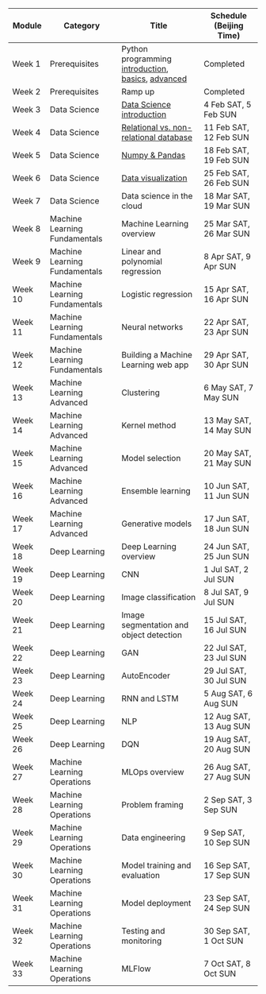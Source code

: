 | Module  | Category                      | Title                                                            | Schedule (Beijing Time) |
|---------|-------------------------------|------------------------------------------------------------------|-------------------------|
| Week 1  | Prerequisites                 | Python programming [introduction](https://mybinder.org/v2/gh/open-academy/machine-learning/main?urlpath=tree/open-machine-learning-jupyter-book/slides/python-programming/python-programming-introduction.ipynb), [basics](https://mybinder.org/v2/gh/open-academy/machine-learning/main?urlpath=tree/open-machine-learning-jupyter-book/slides/python-programming/python-programming-basics.ipynb), [advanced](https://mybinder.org/v2/gh/open-academy/machine-learning/main?urlpath=tree/open-machine-learning-jupyter-book/slides/python-programming/python-programming-advanced.ipynb) | Completed               |
| Week 2  | Prerequisites                 | Ramp up                                                          | Completed               |
| Week 3  | Data Science                  | [Data Science introduction](https://mybinder.org/v2/gh/open-academy/machine-learning/main?urlpath=tree/open-machine-learning-jupyter-book/slides/data-science/data-science-introduction.ipynb)                                        | 4 Feb SAT, 5 Feb SUN    |
| Week 4  | Data Science                  | [Relational vs. non-relational database](https://mybinder.org/v2/gh/open-academy/machine-learning/main?urlpath=tree/open-machine-learning-jupyter-book/slides/data-science/relational-vs-non-relational-database.ipynb)                           | 11 Feb SAT, 12 Feb SUN  |
| Week 5  | Data Science                  | [Numpy & Pandas](https://mybinder.org/v2/gh/open-academy/machine-learning/main?urlpath=tree/open-machine-learning-jupyter-book/slides/data-science/numpy-and-pandas.ipynb)                                               | 18 Feb SAT, 19 Feb SUN  |
| Week 6  | Data Science                  | [Data visualization](https://mybinder.org/v2/gh/open-academy/machine-learning/main?urlpath=tree/open-machine-learning-jupyter-book/slides/data-science/data-visualization.ipynb)                                               | 25 Feb SAT, 26 Feb SUN  |
| Week 7  | Data Science                  | Data science in the cloud                                        | 18 Mar SAT, 19 Mar SUN  |
| Week 8  | Machine Learning Fundamentals | Machine Learning overview                                        | 25 Mar SAT, 26 Mar SUN  |
| Week 9  | Machine Learning Fundamentals | Linear and polynomial regression                                 | 8 Apr SAT, 9 Apr SUN    |
| Week 10 | Machine Learning Fundamentals | Logistic regression                                              | 15 Apr SAT, 16 Apr SUN  |
| Week 11 | Machine Learning Fundamentals | Neural networks                                                  | 22 Apr SAT, 23 Apr SUN  |
| Week 12 | Machine Learning Fundamentals | Building a Machine Learning web app                              | 29 Apr SAT, 30 Apr SUN  |
| Week 13 | Machine Learning Advanced     | Clustering                                                       | 6 May SAT, 7 May SUN    |
| Week 14 | Machine Learning Advanced     | Kernel method                                                    | 13 May SAT, 14 May SUN  |
| Week 15 | Machine Learning Advanced     | Model selection                                                  | 20 May SAT, 21 May SUN  |
| Week 16 | Machine Learning Advanced     | Ensemble learning                                                | 10 Jun SAT, 11 Jun SUN  |
| Week 17 | Machine Learning Advanced     | Generative models                                                | 17 Jun SAT, 18 Jun SUN  |
| Week 18 | Deep Learning                 | Deep Learning overview                                           | 24 Jun SAT, 25 Jun SUN  |
| Week 19 | Deep Learning                 | CNN                                                              | 1 Jul SAT, 2 Jul SUN    |
| Week 20 | Deep Learning                 | Image classification                                             | 8 Jul SAT, 9 Jul SUN    |
| Week 21 | Deep Learning                 | Image segmentation and object detection                          | 15 Jul SAT, 16 Jul SUN  |
| Week 22 | Deep Learning                 | GAN                                                              | 22 Jul SAT, 23 Jul SUN  |
| Week 23 | Deep Learning                 | AutoEncoder                                                      | 29 Jul SAT, 30 Jul SUN  |
| Week 24 | Deep Learning                 | RNN and LSTM                                                     | 5 Aug SAT, 6 Aug SUN    |
| Week 25 | Deep Learning                 | NLP                                                              | 12 Aug SAT, 13 Aug SUN  |
| Week 26 | Deep Learning                 | DQN                                                              | 19 Aug SAT, 20 Aug SUN  |
| Week 27 | Machine Learning Operations   | MLOps overview                                                   | 26 Aug SAT, 27 Aug SUN  |
| Week 28 | Machine Learning Operations   | Problem framing                                                  | 2 Sep SAT, 3 Sep SUN    |
| Week 29 | Machine Learning Operations   | Data engineering                                                 | 9 Sep SAT, 10 Sep SUN   |
| Week 30 | Machine Learning Operations   | Model training and evaluation                                    | 16 Sep SAT, 17 Sep SUN  |
| Week 31 | Machine Learning Operations   | Model deployment                                                 | 23 Sep SAT, 24 Sep SUN  |
| Week 32 | Machine Learning Operations   | Testing and monitoring                                           | 30 Sep SAT, 1 Oct SUN   |
| Week 33 | Machine Learning Operations   | MLFlow                                                           | 7 Oct SAT, 8 Oct SUN    |
